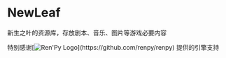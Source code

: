 # NewLeaf
新生之叶的资源库，存放剧本、音乐、图片等游戏必要内容 


特别感谢[![Ren'Py Logo](https://img.shields.io/badge/Renpy-ffd700?)](https://github.com/renpy/renpy) 提供的引擎支持
